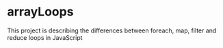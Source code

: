 # arrayLoops
This project is describing the differences between foreach, map, filter and reduce loops in JavaScript
